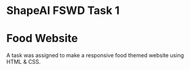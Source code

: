 # ShapeAI FSWD Task 1
# Food Website
A task was assigned to make a responsive food themed website using HTML & CSS.
